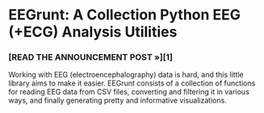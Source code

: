 # EEGrunt: A Collection Python EEG (+ECG) Analysis Utilities

### [READ THE ANNOUNCEMENT POST &raquo;][1]

Working with EEG (electroencephalography) data is hard, and this little library aims to make it easier. EEGrunt consists of a collection of functions for reading EEG data from CSV files, converting and filtering it in various ways, and finally generating pretty and informative visualizations.

 

 
